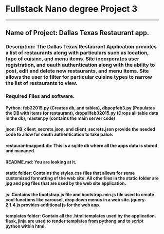 # Fullstack Nano degree Project 3

***

## Name of Project: Dallas Texas Restaurant app.

### Description: The Dallas Texas Restaurant Application provides a list of restaurants along with particulars such as location, type of cuisine, and menu items. Site incorporates user registration, and oauth authentication along with the ability to post, edit and delete new restaurants, and menu items. Site allows the user to filter for particular cuisine types to narrow the list of restaurants to view.


### Required Files and software.

#### Python: feb32015.py (Creates db, and tables), dbpopfeb3.py (Populates the DB with items for restaurant), dropallfeb32015.py (Drops all table data in the db), master.py (contains the main server code)

#### json: FB_client_secrets.json, and client_secrets.json provide the needed code to allow for oauth authentication to take palce.

#### restaurantmapped.db: This is a sqlite db where all the apps data is stored and managed.

#### README.md: You are looking at it.

#### static folder: Contains the styles.css files that allows for some customized formatting of the web site. All othe files in the static folder are jpg and png files that are used by the web site application.

#### js: Contains the bootstrap.js file and bootstrap.min.js file used to create cool functions like carousel, drop down menus in a web site. jquery-2.1.4.js provides additional js for the web app.

#### templates folder: Contain all the .html templates used by the application. flask, jinja are used to render templates from pythong and to script python within html.


